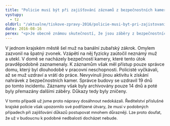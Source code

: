 ```yaml
---
title: "Policie musí být při zajišťování záznamů z bezpečnostních kamer důsledná"
vystupy:
  - tz
oldUrl: "/aktualne/tiskove-zpravy-2016/policie-musi-byt-pri-zajistovani-zaznamu-z-bezpecnostnich-kamer-dusledna"
date: 2016-08-16
perex: "<p>Je obecně známou skutečností, že jsou záběry z bezpečnostních kamer po čase přemazány další nahrávkou a případné důkazy jsou nenávratně zničeny. To se stalo v případě muže, který byl fyzicky napaden neznámým útočníkem. Policie se k záznamům, které mohly odhalit jeho identitu, dostala až skoro po třech týdnech. Pozdě. </p>"
---
```


<!-- imported from the old website -->

<p>V jednom krajském městě šel muž na banální zubařský zákrok. Omylem zazvonil na špatný zvonek. Vzápětí na něj fyzicky zaútočil neznámý muž a utekl. V domě se nacházely bezpečností kamery, které tento útok pravděpodobně zaznamenaly. K záznamům však měl přístup pouze správce domu, který byl dlouhodobě v pracovní neschopnosti. Policisté vyčkávali, až se muž uzdraví a vrátí do práce. Nevyvinuli jinou aktivitu k získání nahrávek z bezpečnostních kamer. Správce budovy se uzdravil 19 dnů po tomto incidentu. Záznamy však byly archivovány pouze 14 dnů a poté byly přemazány dalšími záběry. Důkazy tedy byly zničeny. </p> <p><span style="line-height: 17.92px; font-size: 12.8px;">V tomto případě už jsme proto nápravy dosáhnout nedokázali. Ředitelství příslušné krajské policie však upozornilo své podřízené útvary, že musí v podobných případech při zajišťování důkazů postupovat mnohem důrazněji. Lze proto doufat, že už v budoucnu k podobné nedbalosti docházet nebude. </span></p>
